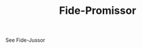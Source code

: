 ---
title: Fide-Promissor
letter: F
permalink: "/definitions/bld-fide-promissor.html"
body: See Fide-Jussor
published_at: '2018-07-07'
source: Black's Law Dictionary 2nd Ed (1910)
layout: post
---